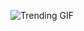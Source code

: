 ![Trending GIF](https://media2.giphy.com/media/rplvK3z0IzLqBxVJWk/giphy.gif?cid=8bb21772xjcv30mv6191nxdrmqw08k3k3crsfeer27yzqkk2&ep=v1_gifs_search&rid=giphy.gif&ct=g)
